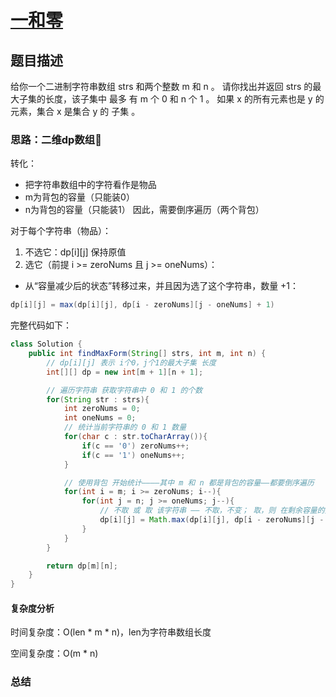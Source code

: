 # [一和零](一和零"[题目地址](https://leetcode.cn/problems/ones-and-zeroes/description/)")

## 题目描述
给你一个二进制字符串数组 strs 和两个整数 m 和 n 。
请你找出并返回 strs 的最大子集的长度，该子集中 最多 有 m 个 0 和 n 个 1 。
如果 x 的所有元素也是 y 的元素，集合 x 是集合 y 的 子集 。

### 思路：二维dp数组🌟

转化：
- 把字符串数组中的字符看作是物品
- m为背包的容量（只能装0）
- n为背包的容量（只能装1）
因此，需要倒序遍历（两个背包）

对于每个字符串（物品）：
1. 不选它：dp[i][j] 保持原值
2. 选它（前提 i >= zeroNums 且 j >= oneNums）：
  - 从“容量减少后的状态”转移过来，并且因为选了这个字符串，数量 +1：

```java
dp[i][j] = max(dp[i][j], dp[i - zeroNums][j - oneNums] + 1)
```

完整代码如下：

```java
class Solution {
    public int findMaxForm(String[] strs, int m, int n) {
        // dp[i][j] 表示 i个0，j个1的最大子集 长度
        int[][] dp = new int[m + 1][n + 1];

        // 遍历字符串 获取字符串中 0 和 1 的个数
        for(String str : strs){
            int zeroNums = 0;
            int oneNums = 0;
            // 统计当前字符串的 0 和 1 数量
            for(char c : str.toCharArray()){
                if(c == '0') zeroNums++;
                if(c == '1') oneNums++;
            }

            // 使用背包 开始统计————其中 m 和 n 都是背包的容量——都要倒序遍历
            for(int i = m; i >= zeroNums; i--){
                for(int j = n; j >= oneNums; j--){
                    // 不取 或 取 该字符串 —— 不取，不变； 取，则 在剩余容量的技术上 + 1
                    dp[i][j] = Math.max(dp[i][j], dp[i - zeroNums][j - oneNums] + 1);
                }
            }
        }

        return dp[m][n];
    }
}
```

#### 复杂度分析
时间复杂度：O(len * m * n)，len为字符串数组长度

空间复杂度：O(m * n)

### 总结
